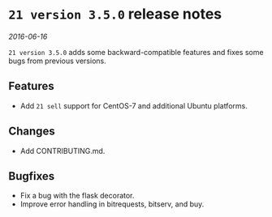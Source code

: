 # `21 version 3.5.0` release notes

*2016-06-16*

`21 version 3.5.0` adds some backward-compatible features and fixes some bugs from previous versions.

## Features
- Add `21 sell` support for CentOS-7 and additional Ubuntu platforms.

## Changes
- Add CONTRIBUTING.md.

## Bugfixes
- Fix a bug with the flask decorator.
- Improve error handling in bitrequests, bitserv, and buy.
